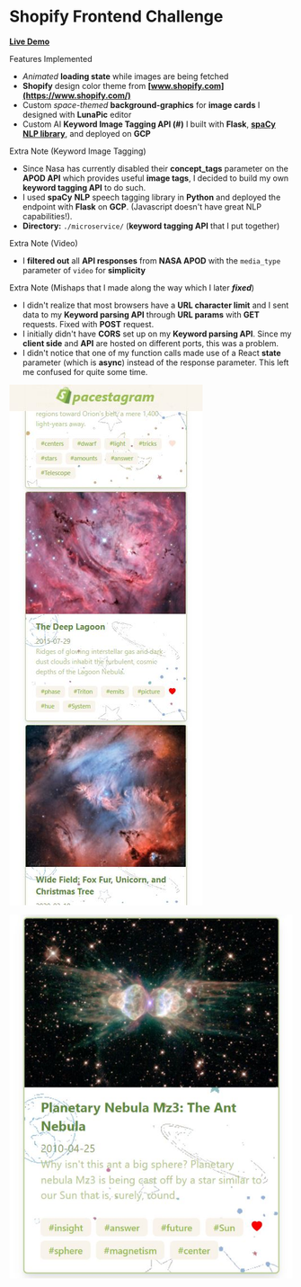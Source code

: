 # Shopify **Frontend** Challenge

**[Live Demo](https://spacestagram-shopify.herokuapp.com/)**


Features Implemented
- *Animated* **loading state** while images are being fetched
- **Shopify** design color theme from **[www.shopify.com](https://www.shopify.com/)** 
- Custom *space-themed* **background-graphics** for **image cards** I designed with **LunaPic** editor
- Custom AI **Keyword Image Tagging API (#)** I built with **Flask**, **[spaCy NLP library](https://spacy.io/usage/linguistic-features)**, and deployed on **GCP**

Extra Note (Keyword Image Tagging)
- Since Nasa has currently disabled their **concept_tags** parameter on the **APOD API** which provides useful **image tags**, I decided to build my own **keyword tagging API** to do such. 
- I used **spaCy** **NLP** speech tagging library in **Python** and deployed the endpoint with **Flask** on **GCP**. (Javascript doesn't have great NLP capabilities!).
- **Directory:** `./microservice/` (**keyword tagging API** that I put together)

Extra Note (Video)
- I **filtered out** all **API responses** from **NASA APOD** with the `media_type` parameter of `video` for **simplicity**

Extra Note (Mishaps that I made along the way which I later ***fixed***)
- I didn't realize that most browsers have a **URL character limit** and I sent data to my **Keyword parsing API** through **URL params** with **GET** requests. Fixed with **POST** request.
- I initially didn't have **CORS** set up on my **Keyword parsing API**. Since my **client side** and **API** are hosted on different ports, this was a problem. 
- I didn't notice that one of my function calls made use of a React **state** parameter (which is **async**) instead of the response parameter. This left me confused for quite some time.

![Screenshot](Spacestagram.JPG)

![Screenshot](Spacestagram2.JPG)



